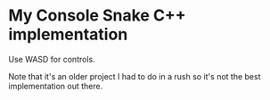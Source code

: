# My Console Snake C++ implementation

Use WASD for controls.

Note that it's an older project I had to do in a rush so it's not the best implementation out there.

